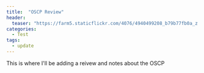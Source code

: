 ```yaml
---
title:  "OSCP Review"
header:
  teaser: "https://farm5.staticflickr.com/4076/4940499208_b79b77fb0a_z.jpg"
categories: 
  - Test
tags:
  - update
---
```


This is where I'll be adding a reivew and notes about the OSCP
